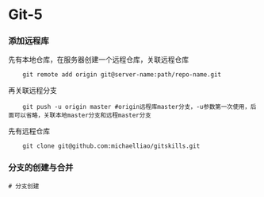 # Git-5
### 添加远程库
先有本地仓库，在服务器创建一个远程仓库，关联远程仓库
```
	git remote add origin git@server-name:path/repo-name.git
```
再关联远程分支
```
	git push -u origin master #origin远程库master分支，-u参数第一次使用，后面可以省略，关联本地master分支和远程master分支
```

先有远程仓库
```
	git clone git@github.com:michaelliao/gitskills.git
```
### 分支的创建与合并
```
# 分支创建
```